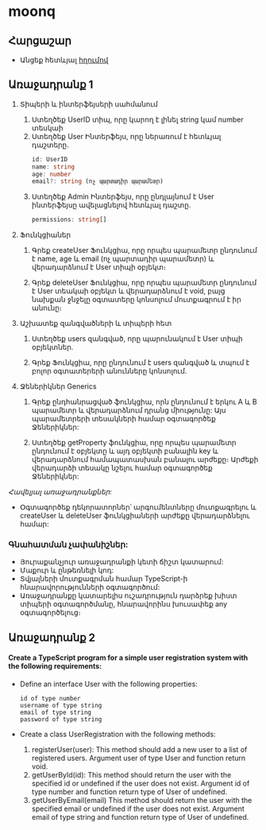 # moonq

## Հարցաշար

- Անցեք հետևյալ [հղումով](https://docs.google.com/forms/d/1l-khzJHiSfzE9DhpTz5iDXho4qY54ChBwMf9O3xXI0U/edit)

## Առաջադրանք 1

1. Տիպերի և ինտերֆեյսերի սահմանում

   1. Ստեղծեք UserID տիպ, որը կարող է լինել string կամ number տեսկաի
   2. Ստեղծեք User Ինտերֆեյս, որը ներառում է հետևյալ դաշտերը․
      ```ts
      id: UserID
      name: string
      age: number
      email?: string (ոչ պարտադիր պարամետր)
      ```
   3. Ստեղծեք Admin Ինտերֆեյս, որը ընդլայնում է User ինտերֆեյսը ավելացնելով հետևյալ դաշտը․
      ```ts
      permissions: string[]
      ```

2. Ֆունկցիաներ

   1. Գրեք createUser Ֆունկցիա, որը որպես պարամետր ընդունում է name, age և email (ոչ պարտադիր պարամետր) և վերադարձնում է User տիպի օբյեկտ։

   2. Գրեք deleteUser Ֆունկցիա, որը որպես պարամետր ընդունում է User տեակաի օբյեկտ և վերադարձնում է void, բայց նախքան ջնջելը
      օգտատերը կոնսոլում մուտքագրում է իր անունը։

3. Աշխատեք զանգվածների և տիպերի հետ

   1. Ստեղծեք users զանգված, որը պարունակում է User տիպի օբյեկտներ.

   2. Գրեք Ֆունկցիա, որը ընդունում է users զանգված և տպում է բոլոր օգտատերերի անունները կոնսոլում.

4. Ջեներիկներ Generics

   1. Գրեք ընդհանրացված ֆունկցիա, որն ընդունում է երկու A և B պարամետր և վերադարձնում դրանց միությունը: Այս պարամետրերի տեսակների համար օգտագործեք Ջեներիկներ:

   2. Ստեղծեք getProperty ֆունկցիա, որը որպես պարամետր ընդունում է օբյեկտը և այդ օբյեկտի բանալին key և վերադարձնում համապատասխան բանալու արժեքը։ Արժեքի վերադարձի տեսակը նշելու համար օգտագործեք Ջեներիկներ:

_Հավելյալ առաջադրանքներ:_

- Օգտագործեք դեկորատորներ՝ արգումենտները մուտքագրելու և createUser և deleteUser ֆունկցիաների արժեքը վերադարձնելու համար:

### **Գնահատման չափանիշներ:**

- Յուրաքանչյուր առաջադրանքի կետի ճիշտ կատարում:
- Մաքուր և ընթեռնելի կոդ:
- Տվյալների մուտքագրման համար TypeScript-ի հնարավորությունների օգտագործում:
- Առաջադրանքը կատարելիս ուշադրություն դարձրեք խիստ տիպերի օգտագործմանը, հնարավորինս խուսափեք any օգտագործելուց։

## Առաջադրանք 2

#### Create a TypeScript program for a simple user registration system with the following requirements:

- Define an interface User with the following properties:

  ```
  id of type number
  username of type string
  email of type string
  password of type string
  ```

- Create a class UserRegistration with the following methods:

  1.  registerUser(user): This method should add a new user to a list of registered users. Argument user of type User and function return void.
  2.  getUserById(id): This method should return the user with the specified id or undefined if the user does not exist.
      Argument id of type number and function return type of User of undefined.
  3.  getUserByEmail(email) This method should return the user with the specified email or undefined if the user does not exist.
      Argument email of type string and function return type of User of undefined.
